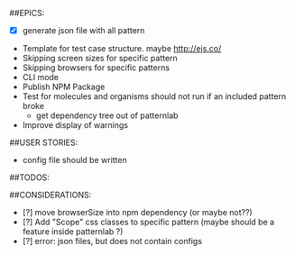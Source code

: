 ##EPICS:
* [x] generate json file with all pattern
* Template for test case structure. maybe http://ejs.co/
* Skipping screen sizes for specific pattern
* Skipping browsers for specific patterns
* CLI mode
* Publish NPM Package
* Test for molecules and organisms should not run if an included pattern broke
    * get dependency tree out of patternlab
* Improve display of warnings

##USER STORIES: 
* config file should be written

##TODOS:




##CONSIDERATIONS:
* [?] move browserSize into npm dependency (or maybe not??)
* [?] Add "Scope" css classes to specific pattern (maybe should be a feature inside patternlab ?)
* [?] error: json files, but does not contain configs